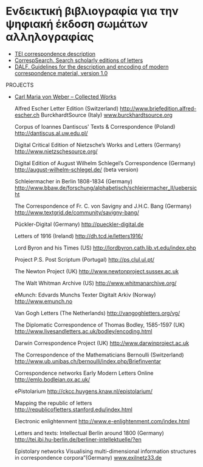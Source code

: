 <h1>Ενδεικτική βιβλιογραφία για την ψηφιακή έκδοση σωμάτων αλληλογραφίας</h1>


<ul>

<li>   <a href="http://www.tei-c.org/release/doc/tei-p5-doc/en/html/ref-correspDesc.html"> TEI correspondence description </a>  </li>

<li>  <a href= "http://correspsearch.bbaw.de/index.xql?l=en"> CorrespSearch. Search scholarly editions of letters </a></li>

<li><a href="http://ctb.kantl.be/project/dalf/dalfdoc/index.htm">DALF. Guidelines for the description and encoding of modern correspondence material, version 1.0 <a/></li>

</ul>

PROJECTS
<ul>
<li><a href="http://www.weber-gesamtausgabe.de/en/Index"> Carl Maria von Weber – Collected Works </a></li>

Alfred Escher Letter Edition (Switzerland) 
http://www.briefedition.alfred-escher.ch
BurckhardtSource (Italy) 
www.burckhardtsource.org

Corpus of Ioannes Dantiscus' Texts & Correspondence (Poland) 
http://dantiscus.al.uw.edu.pl/

Digital Critical Edition of Nietzsche’s Works and Letters (Germany) 
http://www.nietzschesource.org/

Digital Edition of August Wilhelm Schlegel’s Correspondence (Germany) 
http://august-wilhelm-schlegel.de/ (beta version)

Schleiermacher in Berlin 1808-1834 (Germany)
http://www.bbaw.de/forschung/alphabetisch/schleiermacher_II/uebersicht

The Correspondence of Fr. C. von Savigny and J.H.C. Bang (Germany)
http://www.textgrid.de/community/savigny-bang/

Pückler-Digital (Germany) 
http://pueckler-digital.de

Letters of 1916 (Ireland)
http://dh.tcd.ie/letters1916/

Lord Byron and his Times (US) 
http://lordbyron.cath.lib.vt.edu/index.php

Project P.S. Post Scriptum (Portugal) 
http://ps.clul.ul.pt/

The Newton Project (UK) 
http://www.newtonproject.sussex.ac.uk

The Walt Whitman Archive (US) 
http://www.whitmanarchive.org/

eMunch: Edvards Munchs Texter Digitalt Arkiv (Norway) 
http://www.emunch.no

Van Gogh Letters (The Netherlands)
http://vangoghletters.org/vg/

The Diplomatic Correspondence of Thomas Bodley, 1585-1597 (UK) 
http://www.livesandletters.ac.uk/bodley/encoding.html

Darwin Correspondence Project (UK) 
http://www.darwinproject.ac.uk

The Correspondence of the Mathematicians Bernoulli (Switzerland) 
http://www.ub.unibas.ch/bernoulli/index.php/Briefinventar

Correspondence networks 
Early Modern Letters Online http://emlo.bodleian.ox.ac.uk/

ePistolarium
http://ckcc.huygens.knaw.nl/epistolarium/

Mapping the republic of letters 
http://republicofletters.stanford.edu/index.html

Electronic enlightenment 
http://www.e-enlightenment.com/index.html

Letters and texts: Intellectual Berlin around 1800 (Germany)  
http://tei.ibi.hu-berlin.de/berliner-intellektuelle/?en

Epistolary networks Visualising multi-dimensional information structures in correspondence corpora”(Germany)
www.exilnetz33.de


</ul>
